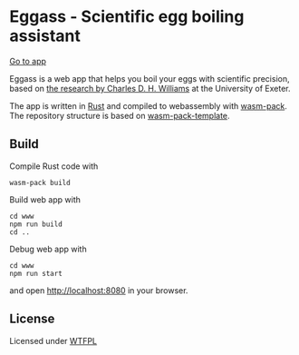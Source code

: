 # Eggass - Scientific egg boiling assistant

[Go to app](https://eggass.duckdns.org/)

Eggass is a web app that helps you boil your eggs with scientific precision, based on [the research by Charles D. H. Williams](https://newton.ex.ac.uk/teaching/CDHW/egg/) at the University of Exeter.

The app is written in [Rust](https://www.rust-lang.org/) and compiled to webassembly with [wasm-pack](https://github.com/rustwasm/wasm-pack). The repository structure is based on [wasm-pack-template](https://github.com/rustwasm/wasm-pack-template).

## Build

Compile Rust code with

```
wasm-pack build
```

Build web app with

```
cd www
npm run build
cd ..
```

Debug web app with

```
cd www
npm run start
```

and open [http://localhost:8080](http://localhost:8080) in your browser.

## License

Licensed under [WTFPL](LICENSE)
